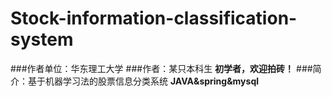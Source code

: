 # Stock-information-classification-system
###作者单位：华东理工大学
###作者：某只本科生
**初学者，欢迎拍砖！**
###简介：基于机器学习法的股票信息分类系统
**JAVA&spring&mysql**

